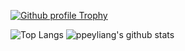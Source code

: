 [![Github profile Trophy](https://github-profile-trophy.vercel.app/?username=ppeyliang)](https://github.com/ryo-ma/github-profile-trophy)

![Top Langs](https://github-readme-stats.vercel.app/api/top-langs/?username=ppeyliang)
![ppeyliang's github stats](https://github-readme-stats.vercel.app/api?username=ppeyliang&show_icons=true&count_private=true&line_height=30&include_all_commits=true)
